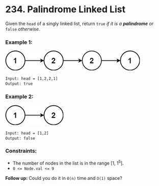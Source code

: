 # 234. Palindrome Linked List

Given the `head` of a singly linked list, return `true` *if it is a **palindrome** or* `false` *otherwise*.

### Example 1:

![image](pal1linked-list.jpg)

```text
Input: head = [1,2,2,1]
Output: true
```

### Example 2:

![image](pal2linked-list.jpg)

```text
Input: head = [1,2]
Output: false
```

### Constraints:

- The number of nodes in the list is in the range [1, 1<sup>5</sup>].
- `0 <= Node.val <= 9`

**Follow up:** Could you do it in `O(n)` time and `O(1)` space?
